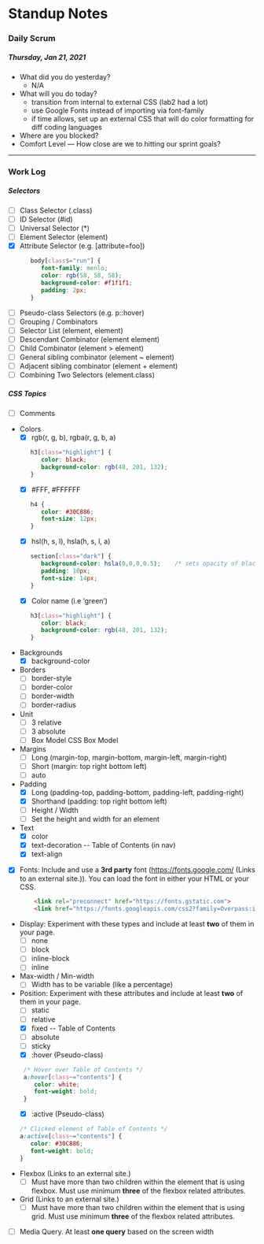 # Standup Notes

### Daily Scrum
##### Thursday, Jan 21, 2021
- What did you do yesterday?
   - N/A
- What will you do today?
   - transition from internal to external CSS (lab2 had a lot)
   - use Google Fonts instead of importing via font-family
   - if time allows, set up an external CSS that will do color formatting for diff coding languages
- Where are you blocked?
- Comfort Level — How close are we to hitting our sprint goals?

---

### Work Log

##### Selectors
- [ ] Class Selector (.class)
- [ ] ID Selector (#id)
- [ ] Universal Selector (*)
- [ ] Element Selector (element)
- [x] Attribute Selector (e.g. [attribute=foo])
   ```css
      body[class$="run"] {
         font-family: menlo;
         color: rgb(58, 58, 58);
         background-color: #f1f1f1;
         padding: 2px;
      }
   ```
- [ ] Pseudo-class Selectors (e.g. p::hover)
- [ ] Grouping / Combinators
- [ ] Selector List (element, element)
- [ ] Descendant Combinator (element element)
- [ ] Child Combinator (element > element)
- [ ] General sibling combinator (element ~ element)
- [ ] Adjacent sibling combinator (element + element)
- [ ] Combining Two Selectors (element.class)

##### CSS Topics       
- [ ] Comments
- Colors
   - [x] rgb(r, g, b), rgba(r, g, b, a)
   ```css
      h3[class="highlight"] {
         color: black;
         background-color: rgb(48, 201, 132);
      }
   ```
   - [x] #FFF, #FFFFFF
   ```css
      h4 {
         color: #30C886;
         font-size: 12px;
      }
   ```
   - [x] hsl(h, s, l),  hsla(h, s, l, a)
   ```css
      section[class="dark"] {
         background-color: hsla(0,0,0,0.5);    /* sets opacity of black color to 50% */
         padding: 10px;
         font-size: 14px;
      }
   ```
   - [x] Color name (i.e ‘green’)
   ```css
      h3[class="highlight"] {
         color: black;
         background-color: rgb(48, 201, 132);
      }
   ```
- Backgrounds
   - [x] background-color
- Borders
   - [ ] border-style
   - [ ] border-color
   - [ ] border-width
   - [ ] border-radius
- Unit
   - [ ] 3 relative
   - [ ] 3 absolute
   - [ ] Box Model CSS Box Model
- Margins
   - [ ] Long (margin-top, margin-bottom, margin-left, margin-right)
   - [ ] Short (margin: top right bottom left)
   - [ ] auto
- Padding
   - [x] Long (padding-top, padding-bottom, padding-left, padding-right)
   - [x] Shorthand (padding: top right bottom left)
   - [ ] Height / Width
   - [ ] Set the height and width for an element
- Text
   - [x] color
   - [x] text-decoration -- Table of Contents (in nav)
   - [x] text-align
- [x] Fonts: Include and use a **3rd party** font (https://fonts.google.com/ (Links to an external site.)). You can load the font in either your HTML or your CSS.
  ```html 
      <link rel="preconnect" href="https://fonts.gstatic.com">
      <link href="https://fonts.googleapis.com/css2?family=Overpass:ital,wght@0,300;0,600;0,700;0,800;1,800;1,900&display=swap" rel="stylesheet">
  ```
- Display: Experiment with these types and include at least **two** of them in your page.
   - [ ] none
   - [ ] block
   - [ ] inline-block
   - [ ] inline
- Max-width / Min-width
   - [ ] Width has to be variable (like a percentage)
- Position: Experiment with these attributes and include at least **two** of them in your page.
   - [ ] static
   - [ ] relative
   - [x] fixed -- Table of Contents
   - [ ] absolute
   - [ ] sticky 
   - [x] :hover (Pseudo-class) 
  ```css
   /* Hover over Table of Contents */
   a:hover[class~="contents"] {
      color: white;
      font-weight: bold;
   }
   ```
   - [x] :active (Pseudo-class)
   ```css
   /* Clicked element of Table of Contents */
   a:active[class~="contents"] {
      color: #30C886;
      font-weight: bold;
   }
   ```
- Flexbox (Links to an external site.)
   - [ ] Must have more than two children within the element that is using flexbox. Must use minimum **three** of the flexbox related attributes.
- Grid (Links to an external site.)
   - [ ] Must have more than two children within the element that is using grid. Must use minimum **three** of the flexbox related attributes.
- [ ] Media Query. At least **one query** based on the screen width
